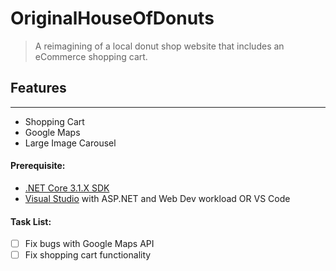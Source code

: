 # OriginalHouseOfDonuts
> A reimagining of a local donut shop website that includes an eCommerce shopping cart.

## Features
-----------
- Shopping Cart
- Google Maps
- Large Image Carousel

#### Prerequisite:
- [.NET Core 3.1.X SDK](https://dotnet.microsoft.com/download)
- [Visual Studio](https://visualstudio.microsoft.com/) with ASP.NET and Web Dev workload OR VS Code

#### Task List:
- [ ] Fix bugs with Google Maps API
- [ ] Fix shopping cart functionality
